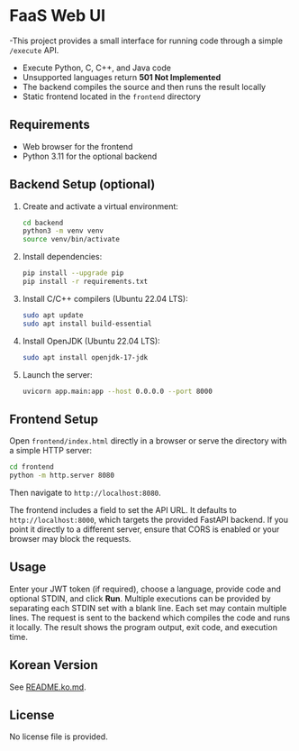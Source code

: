 # FaaS Web UI

-This project provides a small interface for running code through a simple `/execute` API.

- Execute Python, C, C++, and Java code
- Unsupported languages return **501 Not Implemented**
- The backend compiles the source and then runs the result locally
- Static frontend located in the `frontend` directory

## Requirements
- Web browser for the frontend
- Python 3.11 for the optional backend

## Backend Setup (optional)
1. Create and activate a virtual environment:
   ```bash
   cd backend
   python3 -m venv venv
   source venv/bin/activate
   ```
2. Install dependencies:
   ```bash
   pip install --upgrade pip
   pip install -r requirements.txt
   ```
3. Install C/C++ compilers (Ubuntu 22.04 LTS):
   ```bash
   sudo apt update
   sudo apt install build-essential
   ```
4. Install OpenJDK (Ubuntu 22.04 LTS):
   ```bash
   sudo apt install openjdk-17-jdk
   ```
5. Launch the server:
   ```bash
   uvicorn app.main:app --host 0.0.0.0 --port 8000
   ```

## Frontend Setup
Open `frontend/index.html` directly in a browser or serve the directory with a simple HTTP server:

```bash
cd frontend
python -m http.server 8080
```
Then navigate to `http://localhost:8080`.

The frontend includes a field to set the API URL. It defaults to
`http://localhost:8000`, which targets the provided FastAPI backend.
If you point it directly to a different server, ensure that CORS is enabled
or your browser may block the requests.

## Usage
Enter your JWT token (if required), choose a language, provide code and optional STDIN, and click **Run**. Multiple executions can be provided by separating each STDIN set with a blank line. Each set may contain multiple lines. The request is sent to the backend which compiles the code and runs it locally. The result shows the program output, exit code, and execution time.

## Korean Version
See [README.ko.md](README.ko.md).

## License
No license file is provided.

